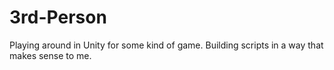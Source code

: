# 3rd-Person
Playing around in Unity for some kind of game. Building scripts in a way that makes sense to me.
